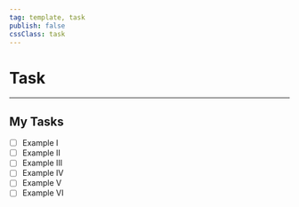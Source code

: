 ```yaml
---
tag: template, task
publish: false
cssClass: task
---
```

# Task
--- 

## My Tasks
- [ ] Example I
- [ ] Example II
- [ ] Example III
- [ ] Example IV
- [ ] Example V
- [ ] Example VI